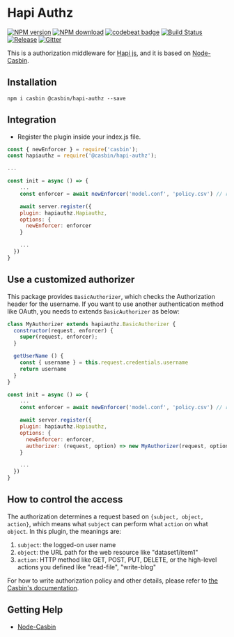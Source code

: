 # Hapi Authz

[![NPM version][npm-image]][npm-url]
[![NPM download][download-image]][download-url]
[![codebeat badge](https://codebeat.co/badges/45934fbd-c678-4164-a05a-6098b0c96250)](https://codebeat.co/projects/github-com-node-casbin-hapi-authz-master)
[![Build Status](https://travis-ci.org/node-casbin/hapi-authz.svg?branch=master)](https://travis-ci.org/github/node-casbin/hapi-authz)
[![Release](https://img.shields.io/github/release/node-casbin/hapi-authz.svg)](https://github.com/@casbin/hapi-authz/releases/latest)
[![Gitter](https://badges.gitter.im/Join%20Chat.svg)](https://gitter.im/casbin/lobby)

[npm-image]: https://img.shields.io/npm/v/@casbin/hapi-authz.svg?style=flat-square
[npm-url]: https://npmjs.org/package/@casbin/hapi-authz
[download-image]: https://img.shields.io/npm/dm/@casbin/hapi-authz.svg?style=flat-square
[download-url]: https://www.npmjs.com/package/@casbin/hapi-authz

This is a authorization middleware for [Hapi js](https://github.com/hapijs/hapi), and it is based on [Node-Casbin](https://github.com/casbin/node-casbin).

## Installation

```shell
npm i casbin @casbin/hapi-authz --save
```

## Integration

- Register the plugin inside your index.js file.
```javascript
const { newEnforcer } = require('casbin');
const hapiauthz = require('@casbin/hapi-authz');

...

const init = async () => {
    ...
    const enforcer = await newEnforcer('model.conf', 'policy.csv') // replace with your model and policy file location

    await server.register({  
    plugin: hapiauthz.Hapiauthz,
    options: {
      newEnforcer: enforcer
    }

    ...
  })
}
```

## Use a customized authorizer

This package provides ``BasicAuthorizer``, which checks the Authorization header for the username.
If you want to use another authentication method like OAuth, you needs to extends ``BasicAuthorizer`` as below:

```js
class MyAuthorizer extends hapiauthz.BasicAuthorizer {
  constructor(request, enforcer) {
    super(request, enforcer);
  }

  getUserName () {
    const { username } = this.request.credentials.username
    return username
  }
}

const init = async () => {
    ...
    const enforcer = await newEnforcer('model.conf', 'policy.csv') // replace with your model and policy file location

    await server.register({  
    plugin: hapiauthz.Hapiauthz,
    options: {
      newEnforcer: enforcer,
      authorizer: (request, option) => new MyAuthorizer(request, option)
    }

    ...
  })
}
```


## How to control the access

The authorization determines a request based on ``{subject, object, action}``, which means what ``subject`` can perform what ``action`` on what ``object``. In this plugin, the meanings are:

1. ``subject``: the logged-on user name
2. ``object``: the URL path for the web resource like "dataset1/item1"
3. ``action``: HTTP method like GET, POST, PUT, DELETE, or the high-level actions you defined like "read-file", "write-blog"


For how to write authorization policy and other details, please refer to [the Casbin's documentation](https://casbin.org).

## Getting Help

- [Node-Casbin](https://github.com/casbin/node-casbin)
